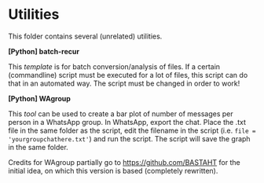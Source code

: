 # Utilities
This folder contains several (unrelated) utilities.

**[Python] batch-recur**

This *template* is for batch conversion/analysis of files. If a certain (commandline) script must be executed for a lot of files, this script can do that in an automated way. The script must be changed in order to work!

**[Python] WAgroup**

This *tool* can be used to create a bar plot of number of messages per person in a WhatsApp group. In WhatsApp, export the chat. Place the .txt file in the same folder as the script, edit the filename in the script (i.e. `file = 'yourgroupchathere.txt'`) and run the script. The script will save the graph in the same folder.

Credits for WAgroup partially go to https://github.com/BASTAHT for the initial idea, on which this version is based (completely rewritten).
